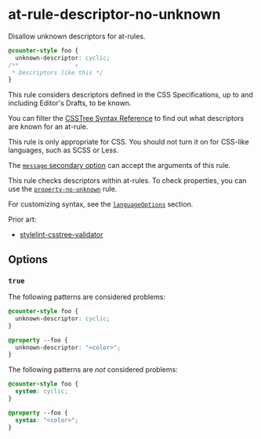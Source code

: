# at-rule-descriptor-no-unknown

Disallow unknown descriptors for at-rules.

<!-- prettier-ignore -->
```css
@counter-style foo {
  unknown-descriptor: cyclic;
/**                ↑
 * Descriptors like this */
}
```

This rule considers descriptors defined in the CSS Specifications, up to and including Editor's Drafts, to be known.

You can filter the [CSSTree Syntax Reference](https://csstree.github.io/docs/syntax/) to find out what descriptors are known for an at-rule.

This rule is only appropriate for CSS. You should not turn it on for CSS-like languages, such as SCSS or Less.

The [`message` secondary option](../../../docs/user-guide/configure.md#message) can accept the arguments of this rule.

This rule checks descriptors within at-rules. To check properties, you can use the [`property-no-unknown`](../property-no-unknown/README.md) rule.

For customizing syntax, see the [`languageOptions`](../../../docs/user-guide/configure.md#languageoptions) section.

Prior art:

- [stylelint-csstree-validator](https://www.npmjs.com/package/stylelint-csstree-validator)

## Options

### `true`

The following patterns are considered problems:

<!-- prettier-ignore -->
```css
@counter-style foo {
  unknown-descriptor: cyclic;
}
```

<!-- prettier-ignore -->
```css
@property --foo {
  unknown-descriptor: "<color>";
}
```

The following patterns are _not_ considered problems:

<!-- prettier-ignore -->
```css
@counter-style foo {
  system: cyclic;
}
```

<!-- prettier-ignore -->
```css
@property --foo {
  syntax: "<color>";
}
```

